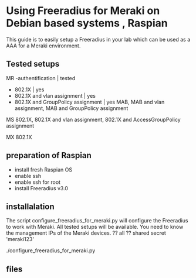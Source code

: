 # Using Freeradius for Meraki on Debian based systems , Raspian

This guide is to easily setup a Freeradius in your lab which can be used as a AAA for a Meraki environment.

## Tested setups
MR
-authentification | tested
- 802.1X | yes 
- 802.1X and vlan assignment | yes
- 802.1X and GroupPolicy assignment | yes
MAB, MAB and vlan assignment, MAB and GroupPolicy assignment

MS
802.1X, 802.1X and vlan assignment, 802.1X and AccessGroupPolicy assignment

MX
802.1X 


## preparation of Raspian
- install fresh Raspian OS
- enable ssh
- enable ssh for root
- install Freeradius v3.0


## installalation
The script configure_freeradius_for_meraki.py will configure the Freeradius to work with Meraki.
All tested setups will be available.
You need to know the management IPs of the Meraki devices. ??   all
?? shared secret 'meraki123'


./configure_freeradius_for_meraki.py

## files 
## 



